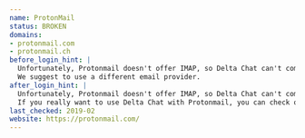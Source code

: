 ```yaml
---
name: ProtonMail
status: BROKEN
domains:
- protonmail.com
- protonmail.ch
before_login_hint: |
  Unfortunately, Protonmail doesn't offer IMAP, so Delta Chat can't communicate with it.
  We suggest to use a different email provider.
after_login_hint: |
  Unfortunately, Protonmail doesn't offer IMAP, so Delta Chat can't communicate with it.
  If you really want to use Delta Chat with Protonmail, you can check out their experimental IMAP bridge: https://protonmail.com/bridge/
last_checked: 2019-02
website: https://protonmail.com/
---
```


